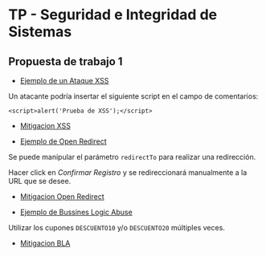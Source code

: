 # TP - Seguridad e Integridad de Sistemas

## Propuesta de trabajo 1

+ [Ejemplo de un Ataque XSS](https://emilianosalcedo.github.io/tp-seis/src/xss/index.html)

Un atacante podría insertar el siguiente script en el campo de comentarios:

`<script>alert('Prueba de XSS');</script>`

 + [Mitigacion XSS](https://emilianosalcedo.github.io/tp-seis/src/xss/mitigacion.html)

+ [Ejemplo de Open Redirect](https://emilianosalcedo.github.io/tp-seis/src/or/index.html)

Se puede manipular el parámetro `redirectTo` para realizar una redirección.
 
[](https://emilianosalcedo.github.io/tp-seis/src/or/index.html?redirectTo=https://www.google.com/)

Hacer click en _Confirmar Registro_ y se redireccionará manualmente a la URL que se desee.

 + [Mitigacion Open Redirect](https://emilianosalcedo.github.io/tp-seis/src/or/mitigacion.html)

+ [Ejemplo de Bussines Logic Abuse](https://emilianosalcedo.github.io/tp-seis/src/bla/index.html)

Utilizar los cupones `DESCUENTO10` y/o `DESCUENTO20` múltiples veces.

 + [Mitigacion BLA](https://emilianosalcedo.github.io/tp-seis/src/bla/mitigacion.html)
